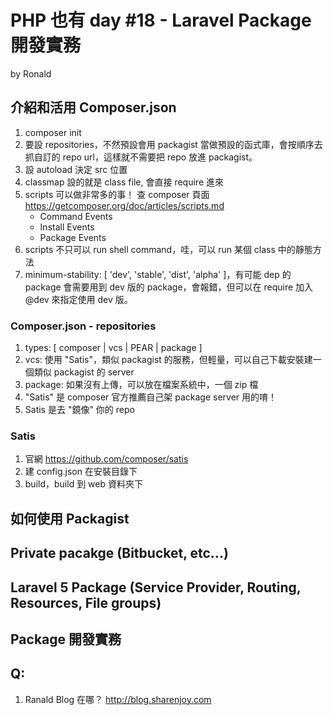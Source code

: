 # PHP 也有 day #18 - Laravel Package 開發實務

by Ronald

## 介紹和活用 Composer.json
1. composer init
2. 要設 repositories，不然預設會用 packagist 當做預設的函式庫，會按順序去抓自訂的 repo url，這樣就不需要把 repo 放進 packagist。
3. 設 autoload 決定 src 位置
4. classmap 設的就是 class file, 會直接 require 進來
5. scripts 可以做非常多的事！ 查 composer 頁面 <https://getcomposer.org/doc/articles/scripts.md>
    - Command Events
    - Install Events
    - Package Events
6. scripts 不只可以 run shell command，哇，可以 run 某個 class 中的靜態方法 
7. minimum-stability: [ 'dev', 'stable', 'dist', 'alpha' ]，有可能 dep 的 package 會需要用到 dev 版的 package，會報錯，但可以在 require 加入 @dev 來指定使用 dev 版。

### Composer.json - repositories

1. types: [ composer | vcs | PEAR | package ]
2. vcs: 使用 "Satis"，類似 packagist 的服務，但輕量，可以自己下載安裝建一個類似 packagist 的 server
3. package: 如果沒有上傳，可以放在檔案系統中，一個 zip 檔
4. "Satis" 是 composer 官方推薦自己架 package server 用的唷！
5. Satis 是去 "鏡像" 你的 repo

### Satis

1. 官網 <https://github.com/composer/satis>
2. 建 config.json 在安裝目錄下
3. build，build 到 web 資料夾下


## 如何使用 Packagist


## Private pacakge (Bitbucket, etc...)


## Laravel 5 Package (Service Provider, Routing, Resources, File groups)


## Package 開發實務



## Q:
1. Ranald Blog 在哪？ <http://blog.sharenjoy.com>